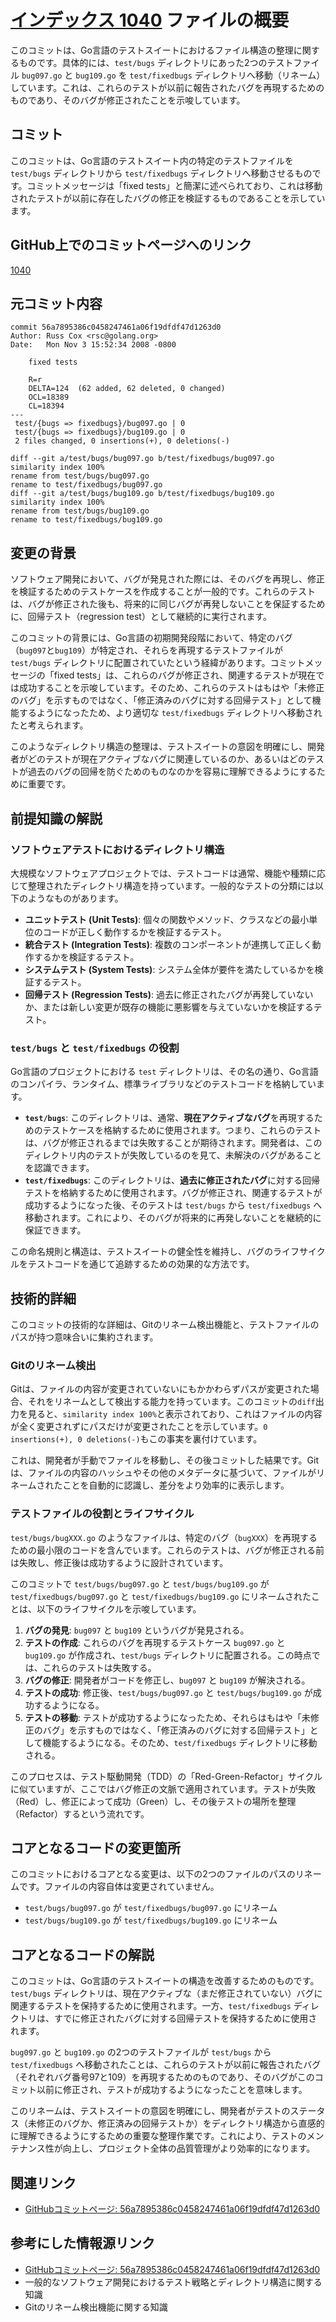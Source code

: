 # [インデックス 1040](https://github.com/golang/go/commit/56a7895386c0458247461a06f19dfdf47d1263d0) ファイルの概要

このコミットは、Go言語のテストスイートにおけるファイル構造の整理に関するものです。具体的には、`test/bugs` ディレクトリにあった2つのテストファイル `bug097.go` と `bug109.go` を `test/fixedbugs` ディレクトリへ移動（リネーム）しています。これは、これらのテストが以前に報告されたバグを再現するためのものであり、そのバグが修正されたことを示唆しています。

## コミット

このコミットは、Go言語のテストスイート内の特定のテストファイルを `test/bugs` ディレクトリから `test/fixedbugs` ディレクトリへ移動させるものです。コミットメッセージは「fixed tests」と簡潔に述べられており、これは移動されたテストが以前に存在したバグの修正を検証するものであることを示しています。

## GitHub上でのコミットページへのリンク

[1040](https://github.com/golang/go/commit/56a7895386c0458247461a06f19dfdf47d1263d0)

## 元コミット内容

```
commit 56a7895386c0458247461a06f19dfdf47d1263d0
Author: Russ Cox <rsc@golang.org>
Date:   Mon Nov 3 15:52:34 2008 -0800

    fixed tests

    R=r
    DELTA=124  (62 added, 62 deleted, 0 changed)
    OCL=18389
    CL=18394
---
 test/{bugs => fixedbugs}/bug097.go | 0
 test/{bugs => fixedbugs}/bug109.go | 0
 2 files changed, 0 insertions(+), 0 deletions(-)

diff --git a/test/bugs/bug097.go b/test/fixedbugs/bug097.go
similarity index 100%
rename from test/bugs/bug097.go
rename to test/fixedbugs/bug097.go
diff --git a/test/bugs/bug109.go b/test/fixedbugs/bug109.go
similarity index 100%
rename from test/bugs/bug109.go
rename to test/fixedbugs/bug109.go
```

## 変更の背景

ソフトウェア開発において、バグが発見された際には、そのバグを再現し、修正を検証するためのテストケースを作成することが一般的です。これらのテストは、バグが修正された後も、将来的に同じバグが再発しないことを保証するために、回帰テスト（regression test）として継続的に実行されます。

このコミットの背景には、Go言語の初期開発段階において、特定のバグ（`bug097`と`bug109`）が特定され、それらを再現するテストファイルが `test/bugs` ディレクトリに配置されていたという経緯があります。コミットメッセージの「fixed tests」は、これらのバグが修正され、関連するテストが現在では成功することを示唆しています。そのため、これらのテストはもはや「未修正のバグ」を示すものではなく、「修正済みのバグに対する回帰テスト」として機能するようになったため、より適切な `test/fixedbugs` ディレクトリへ移動されたと考えられます。

このようなディレクトリ構造の整理は、テストスイートの意図を明確にし、開発者がどのテストが現在アクティブなバグに関連しているのか、あるいはどのテストが過去のバグの回帰を防ぐためのものなのかを容易に理解できるようにするために重要です。

## 前提知識の解説

### ソフトウェアテストにおけるディレクトリ構造

大規模なソフトウェアプロジェクトでは、テストコードは通常、機能や種類に応じて整理されたディレクトリ構造を持っています。一般的なテストの分類には以下のようなものがあります。

*   **ユニットテスト (Unit Tests)**: 個々の関数やメソッド、クラスなどの最小単位のコードが正しく動作するかを検証するテスト。
*   **統合テスト (Integration Tests)**: 複数のコンポーネントが連携して正しく動作するかを検証するテスト。
*   **システムテスト (System Tests)**: システム全体が要件を満たしているかを検証するテスト。
*   **回帰テスト (Regression Tests)**: 過去に修正されたバグが再発していないか、または新しい変更が既存の機能に悪影響を与えていないかを検証するテスト。

### `test/bugs` と `test/fixedbugs` の役割

Go言語のプロジェクトにおける `test` ディレクトリは、その名の通り、Go言語のコンパイラ、ランタイム、標準ライブラリなどのテストコードを格納しています。

*   **`test/bugs`**: このディレクトリは、通常、**現在アクティブなバグ**を再現するためのテストケースを格納するために使用されます。つまり、これらのテストは、バグが修正されるまでは失敗することが期待されます。開発者は、このディレクトリ内のテストが失敗しているのを見て、未解決のバグがあることを認識できます。
*   **`test/fixedbugs`**: このディレクトリは、**過去に修正されたバグ**に対する回帰テストを格納するために使用されます。バグが修正され、関連するテストが成功するようになった後、そのテストは `test/bugs` から `test/fixedbugs` へ移動されます。これにより、そのバグが将来的に再発しないことを継続的に保証できます。

この命名規則と構造は、テストスイートの健全性を維持し、バグのライフサイクルをテストコードを通じて追跡するための効果的な方法です。

## 技術的詳細

このコミットの技術的な詳細は、Gitのリネーム検出機能と、テストファイルのパスが持つ意味合いに集約されます。

### Gitのリネーム検出

Gitは、ファイルの内容が変更されていないにもかかわらずパスが変更された場合、それをリネームとして検出する能力を持っています。このコミットの`diff`出力を見ると、`similarity index 100%`と表示されており、これはファイルの内容が全く変更されずにパスだけが変更されたことを示しています。`0 insertions(+), 0 deletions(-)`もこの事実を裏付けています。

これは、開発者が手動でファイルを移動し、その後コミットした結果です。Gitは、ファイルの内容のハッシュやその他のメタデータに基づいて、ファイルがリネームされたことを自動的に認識し、差分をより効率的に表示します。

### テストファイルの役割とライフサイクル

`test/bugs/bugXXX.go` のようなファイルは、特定のバグ（`bugXXX`）を再現するための最小限のコードを含んでいます。これらのテストは、バグが修正される前は失敗し、修正後は成功するように設計されています。

このコミットで `test/bugs/bug097.go` と `test/bugs/bug109.go` が `test/fixedbugs/bug097.go` と `test/fixedbugs/bug109.go` にリネームされたことは、以下のライフサイクルを示唆しています。

1.  **バグの発見**: `bug097` と `bug109` というバグが発見される。
2.  **テストの作成**: これらのバグを再現するテストケース `bug097.go` と `bug109.go` が作成され、`test/bugs` ディレクトリに配置される。この時点では、これらのテストは失敗する。
3.  **バグの修正**: 開発者がコードを修正し、`bug097` と `bug109` が解決される。
4.  **テストの成功**: 修正後、`test/bugs/bug097.go` と `test/bugs/bug109.go` が成功するようになる。
5.  **テストの移動**: テストが成功するようになったため、それらはもはや「未修正のバグ」を示すものではなく、「修正済みのバグに対する回帰テスト」として機能するようになる。そのため、`test/fixedbugs` ディレクトリに移動される。

このプロセスは、テスト駆動開発（TDD）の「Red-Green-Refactor」サイクルに似ていますが、ここではバグ修正の文脈で適用されています。テストが失敗（Red）し、修正によって成功（Green）し、その後テストの場所を整理（Refactor）するという流れです。

## コアとなるコードの変更箇所

このコミットにおけるコアとなる変更は、以下の2つのファイルのパスのリネームです。ファイルの内容自体は変更されていません。

*   `test/bugs/bug097.go` が `test/fixedbugs/bug097.go` にリネーム
*   `test/bugs/bug109.go` が `test/fixedbugs/bug109.go` にリネーム

## コアとなるコードの解説

このコミットは、Go言語のテストスイートの構造を改善するためのものです。`test/bugs` ディレクトリは、現在アクティブな（まだ修正されていない）バグに関連するテストを保持するために使用されます。一方、`test/fixedbugs` ディレクトリは、すでに修正されたバグに対する回帰テストを保持するために使用されます。

`bug097.go` と `bug109.go` の2つのテストファイルが `test/bugs` から `test/fixedbugs` へ移動されたことは、これらのテストが以前に報告されたバグ（それぞれバグ番号97と109）を再現するためのものであり、そのバグがこのコミット以前に修正され、テストが成功するようになったことを意味します。

このリネームは、テストスイートの意図を明確にし、開発者がテストのステータス（未修正のバグか、修正済みの回帰テストか）をディレクトリ構造から直感的に理解できるようにするための重要な整理作業です。これにより、テストのメンテナンス性が向上し、プロジェクト全体の品質管理がより効率的になります。

## 関連リンク

*   [GitHubコミットページ: 56a7895386c0458247461a06f19dfdf47d1263d0](https://github.com/golang/go/commit/56a7895386c0458247461a06f19dfdf47d1263d0)

## 参考にした情報源リンク

*   [GitHubコミットページ: 56a7895386c0458247461a06f19dfdf47d1263d0](https://github.com/golang/go/commit/56a7895386c0458247461a06f19dfdf47d1263d0)
*   一般的なソフトウェア開発におけるテスト戦略とディレクトリ構造に関する知識
*   Gitのリネーム検出機能に関する知識
